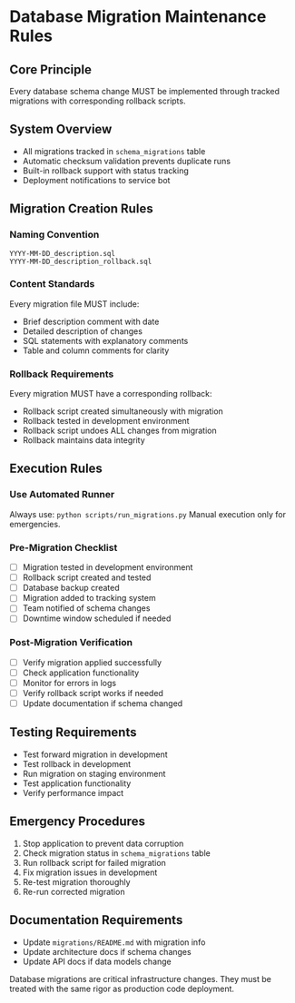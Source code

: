 # Database Migration Maintenance Rules

## Core Principle
Every database schema change MUST be implemented through tracked migrations with corresponding rollback scripts.

## System Overview
- All migrations tracked in `schema_migrations` table
- Automatic checksum validation prevents duplicate runs
- Built-in rollback support with status tracking
- Deployment notifications to service bot

## Migration Creation Rules

### Naming Convention
```
YYYY-MM-DD_description.sql
YYYY-MM-DD_description_rollback.sql
```

### Content Standards
Every migration file MUST include:
- Brief description comment with date
- Detailed description of changes
- SQL statements with explanatory comments
- Table and column comments for clarity

### Rollback Requirements
Every migration MUST have a corresponding rollback:
- Rollback script created simultaneously with migration
- Rollback tested in development environment
- Rollback script undoes ALL changes from migration
- Rollback maintains data integrity

## Execution Rules

### Use Automated Runner
Always use: `python scripts/run_migrations.py`
Manual execution only for emergencies.

### Pre-Migration Checklist
- [ ] Migration tested in development environment
- [ ] Rollback script created and tested
- [ ] Database backup created
- [ ] Migration added to tracking system
- [ ] Team notified of schema changes
- [ ] Downtime window scheduled if needed

### Post-Migration Verification
- [ ] Verify migration applied successfully
- [ ] Check application functionality
- [ ] Monitor for errors in logs
- [ ] Verify rollback script works if needed
- [ ] Update documentation if schema changed

## Testing Requirements
- Test forward migration in development
- Test rollback in development
- Run migration on staging environment
- Test application functionality
- Verify performance impact

## Emergency Procedures
1. Stop application to prevent data corruption
2. Check migration status in `schema_migrations` table
3. Run rollback script for failed migration
4. Fix migration issues in development
5. Re-test migration thoroughly
6. Re-run corrected migration

## Documentation Requirements
- Update `migrations/README.md` with migration info
- Update architecture docs if schema changes
- Update API docs if data models change

Database migrations are critical infrastructure changes. They must be treated with the same rigor as production code deployment.